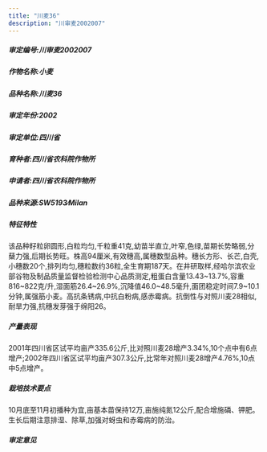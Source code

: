 ```yaml
---
title: "川麦36"
description: "川审麦2002007"
---
```

##### 审定编号:川审麦2002007

##### 作物名称:小麦

##### 品种名称:川麦36

##### 审定年份:2002

##### 审定单位:四川省

##### 育种者:四川省农科院作物所

##### 申请者:四川省农科院作物所

##### 品种来源:SW5193∕Milan

##### 特征特性
该品种籽粒卵圆形,白粒均匀,千粒重41克,幼苗半直立,叶窄,色绿,苗期长势略弱,分蘖力强,后期长势旺。株高94厘米,有效穗高,属穗数型品种。穗长方形、长芒,白壳,小穗数20个,排列均匀,穗粒数约36粒,全生育期187天。在井研取样,经哈尔滨农业部谷物及制品质量监督检验检测中心品质测定,粗蛋白含量13.43~13.7%,容重816~822克/升,湿面筋26.4~26.9%,沉降值46.0~48.5毫升,面团稳定时间7.9~10.1分钟,属强筋小麦。高抗条锈病,中抗白粉病,感赤霉病。抗倒性与对照川麦28相似,耐旱力强,抗穗发芽强于绵阳26。

##### 产量表现
2001年四川省区试平均亩产335.6公斤,比对照川麦28增产3.34%,10个点中有6点增产;2002年四川省区试平均亩产307.3公斤,比常年对照川麦28增产4.76%,10点中5点增产。

##### 栽培技术要点
10月底至11月初播种为宜,亩基本苗保持12万,亩施纯氮12公斤,配合增施磷、钾肥。生长后期注意排湿、除草,加强对蚜虫和赤霉病的防治。

##### 审定意见

